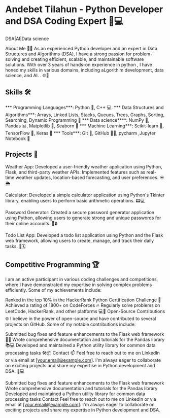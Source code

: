 # Andebet Tilahun - Python Developer and DSA Coding Expert 🐍💻
DSA|AI|Data science

About Me 🙋‍♂️
As an experienced Python developer and an expert in Data Structures and Algorithms (DSA), I have a strong passion for problem-solving and creating efficient, scalable, and maintainable software solutions. With over 3 years of hands-on experience in python , I have honed my skills in various domains, including aLgorithim development, data science, and AI.
. 🌐🧠

## Skills 🛠️
*** Programming Languages***: Python 🐍, C++ 💻.
*** Data Structures and Algorithms***: Arrays, Linked Lists, Stacks, Queues, Trees, Graphs, Sorting, Searching, Dynamic Programming 🧠
*** Data science****: NumPy 🔢, Pandas 📊, Matplotlib 🎨, Seaborn 🌈
*** Machine Learning***: Scikit-learn 🤖, TensorFlow 🧠, Keras 🧠
*** Tools***: Git 🐙, GitHub 🐱‍💻, pycharm ,Jupyter Notebook 📓
## Projects 🚀
Weather App: Developed a user-friendly weather application using Python, Flask, and third-party weather APIs. Implemented features such as real-time weather updates, location-based forecasting, and user preferences. ☀️🌦️

Calculator: Developed a simple calculator application using Python's Tkinter library, enabling users to perform basic arithmetic operations. 📟💻

Password Generator: Created a secure password generator application using Python, allowing users to generate strong and unique passwords for their online accounts. 🔑🔒

Todo List App: Developed a todo list application using Python and the Flask web framework, allowing users to create, manage, and track their daily tasks. 📝🗓️
## Competitive Programming 🏆

I am an active participant in various coding challenges and competitions, where I have demonstrated my expertise in solving complex problems efficiently. Some of my achievements include:

Ranked in the top 10% in the HackerRank Python Certification Challenge 🥇
Achieved a rating of 1800+ on CodeForces 🔥
Regularly solve problems on LeetCode, HackerRank, and other platforms 💻🧠
Open-Source Contributions 🌐
I believe in the power of open-source and have contributed to several projects on GitHub. Some of my notable contributions include:

Submitted bug fixes and feature enhancements to the Flask web framework 🐛🆙
Wrote comprehensive documentation and tutorials for the Pandas library 📚💻
Developed and maintained a Python utility library for common data processing tasks 🛠️📦
Contact 📫
Feel free to reach out to me on LinkedIn or via email at [your.email@example.com]. I'm always eager to collaborate on exciting projects and share my expertise in Python development and DSA. 🤝💻


Submitted bug fixes and feature enhancements to the Flask web framework
Wrote comprehensive documentation and tutorials for the Pandas library
Developed and maintained a Python utility library for common data processing tasks
Contact
Feel free to reach out to me on LinkedIn or via email at [your.email@example.com]. I'm always eager to collaborate on exciting projects and share my expertise in Python development and DSA.
